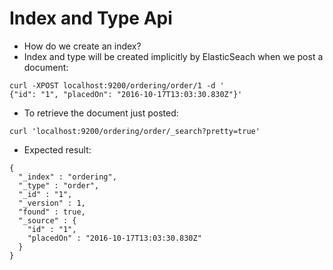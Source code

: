 # Index and Type Api #

* How do we create an index?
* Index and type will be created implicitly by ElasticSeach when we post a document:
```
curl -XPOST localhost:9200/ordering/order/1 -d '
{"id": "1", "placedOn": "2016-10-17T13:03:30.830Z"}'
```
* To retrieve the document just posted:
```
curl 'localhost:9200/ordering/order/_search?pretty=true'
```
* Expected result:
```
{
  "_index" : "ordering",
  "_type" : "order",
  "_id" : "1",
  "_version" : 1,
  "found" : true,
  "_source" : {
    "id" : "1",
    "placedOn" : "2016-10-17T13:03:30.830Z"
  }
}
```